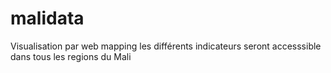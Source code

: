# malidata
Visualisation par web mapping
les différents indicateurs seront accesssible dans tous les regions du Mali
